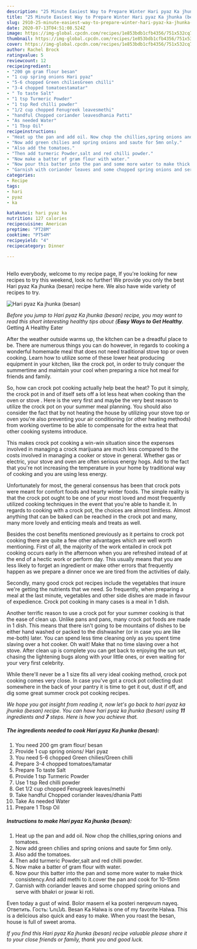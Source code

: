 ```yaml
---
description: "25 Minute Easiest Way to Prepare Winter Hari pyaz Ka jhunka (besan)"
title: "25 Minute Easiest Way to Prepare Winter Hari pyaz Ka jhunka (besan)"
slug: 2910-25-minute-easiest-way-to-prepare-winter-hari-pyaz-ka-jhunka-besan
date: 2020-07-13T04:51:08.524Z
image: https://img-global.cpcdn.com/recipes/1e853bdb1cfb4356/751x532cq70/hari-pyaz-ka-jhunka-besan-recipe-main-photo.jpg
thumbnail: https://img-global.cpcdn.com/recipes/1e853bdb1cfb4356/751x532cq70/hari-pyaz-ka-jhunka-besan-recipe-main-photo.jpg
cover: https://img-global.cpcdn.com/recipes/1e853bdb1cfb4356/751x532cq70/hari-pyaz-ka-jhunka-besan-recipe-main-photo.jpg
author: Rachel Brock
ratingvalue: 5
reviewcount: 12
recipeingredient:
- "200 gm gram flour besan"
- "1 cup spring onions Hari pyaz"
- "5-6 chopped Green chiliesGreen chilli"
- "3-4 chopped tomatoestamatar"
- " To taste Salt"
- "1 tsp Turmeric Powder"
- "1 tsp Red chilli powder"
- "1/2 cup chopped Fenugreek leavesmethi"
- "handful Chopped coriander leavesdhania Patti"
- "As needed Water"
- "1 Tbsp Oil"
recipeinstructions:
- "Heat up the pan and add oil. Now chop the chillies,spring onions and tomatoes."
- "Now add green chilies and spring onions and saute for 5mn only."
- "Also add the tomatoes."
- "Then add turmeric Powder,salt and red chilli powder."
- "Now make a batter of gram flour with water."
- "Now pour this batter into the pan and some more water to make thick consistency.And add methi to it.cover the pan and cook for 10-15mn"
- "Garnish with coriander leaves and some chopped spring onions and serve with bhakri or jowar ki roti."
categories:
- Recipe
tags:
- hari
- pyaz
- ka

katakunci: hari pyaz ka 
nutrition: 127 calories
recipecuisine: American
preptime: "PT28M"
cooktime: "PT54M"
recipeyield: "4"
recipecategory: Dinner

---
```

<br>
Hello everybody, welcome to my recipe page, If you're looking for new recipes to try this weekend, look no further! We provide you only the best Hari pyaz Ka jhunka (besan) recipe here. We also have wide variety of recipes to try.
<br>


![Hari pyaz Ka jhunka (besan)](https://img-global.cpcdn.com/recipes/1e853bdb1cfb4356/751x532cq70/hari-pyaz-ka-jhunka-besan-recipe-main-photo.jpg)

<i>Before you jump to Hari pyaz Ka jhunka (besan) recipe, you may want to read this short interesting healthy tips about {<strong>Easy Ways to Get Healthy</strong>.</i>
Getting A Healthy Eater


After the weather outside warms up, the kitchen can be a dreadful place to be. There are numerous things you can do however, in regards to cooking a wonderful homemade meal that does not need traditional stove top or oven cooking. Learn how to utilize some of these lower heat producing equipment in your kitchen, like the crock pot, in order to truly conquer the summertime and maintain your cool when preparing a nice hot meal for friends and family.

So, how can crock pot cooking actually help beat the heat? To put it simply, the crock pot in and of itself sets off a lot less heat when cooking than the oven or stove . Here is the very first and maybe the very best reason to utilize the crock pot on your summer meal planning. You should also consider the fact that by not heating the house by utilizing your stove top or oven you're also preventing your air conditioning (or other heating methods) from working overtime to be able to compensate for the extra heat that other cooking systems introduce.

This makes crock pot cooking a win-win situation since the expenses involved in managing a crock marijuana are much less compared to the costs involved in managing a cooker or stove in general. Whether gas or electric, your stove and oven are often serious energy hogs. Add to the fact that you're not increasing the temperature in your home by traditional way of cooking and you are using less energy.

Unfortunately for most, the general consensus has been that crock pots were meant for comfort foods and hearty winter foods.  The simple reality is that the crock pot ought to be one of your most loved and most frequently utilized cooking techniques in the event that you're able to handle it. In regards to cooking with a crock pot, the choices are almost limitless.  Almost anything that can be baked can be reached in the crock pot and many, many more lovely and enticing meals and treats as well.



Besides the cost benefits mentioned previously as it pertains to crock pot cooking there are quite a few other advantages which are well worth mentioning. First of all, the majority of the work entailed in crock pot cooking occurs early in the afternoon when you are refreshed instead of at the end of a hectic work or perform day. This usually means that you are less likely to forget an ingredient or make other errors that frequently happen as we prepare a dinner once we are tired from the activities of daily.

Secondly, many good crock pot recipes include the vegetables that insure we're getting the nutrients that we need. So frequently, when preparing a meal at the last minute, vegetables and other side dishes are made in favour of expedience. Crock pot cooking in many cases is a meal in 1 dish.

Another terrific reason to use a crock pot for your summer cooking is that the ease of clean up.  Unlike pans and pans, many crock pot foods are made in 1 dish. This means that there isn't going to be mountains of dishes to be either hand washed or packed to the dishwasher (or in case you are like me-both) later. You can spend less time cleaning only as you spent time slaving over a hot cooker. Oh wait! Make that no time slaving over a hot stove. After clean up is complete you can get back to enjoying the sun set, chasing the lightening bugs along with your little ones, or even waiting for your very first celebrity.

While there'll never be a 1 size fits all very ideal cooking method, crock pot cooking comes very close. In case you've got a crock pot collecting dust somewhere in the back of your pantry it is time to get it out, dust if off, and dig some great summer crock pot cooking recipes.


<i>We hope you got insight from reading it, now let's go back to hari pyaz ka jhunka (besan) recipe. You can have hari pyaz ka jhunka (besan) using <strong>11</strong> ingredients and <strong>7</strong> steps. Here is how you achieve that.
</i>

##### The ingredients needed to cook Hari pyaz Ka jhunka (besan):

1. You need 200 gm gram flour/ besan
1. Provide 1 cup spring onions/ Hari pyaz
1. You need 5-6 chopped Green chilies/Green chilli
1. Prepare 3-4 chopped tomatoes/tamatar
1. Prepare  To taste Salt
1. Provide 1 tsp Turmeric Powder
1. Use 1 tsp Red chilli powder
1. Get 1/2 cup chopped Fenugreek leaves/methi
1. Take handful Chopped coriander leaves/dhania Patti
1. Take As needed Water
1. Prepare 1 Tbsp Oil


##### Instructions to make Hari pyaz Ka jhunka (besan):

1. Heat up the pan and add oil. Now chop the chillies,spring onions and tomatoes.
1. Now add green chilies and spring onions and saute for 5mn only.
1. Also add the tomatoes.
1. Then add turmeric Powder,salt and red chilli powder.
1. Now make a batter of gram flour with water.
1. Now pour this batter into the pan and some more water to make thick consistency.And add methi to it.cover the pan and cook for 10-15mn
1. Garnish with coriander leaves and some chopped spring onions and serve with bhakri or jowar ki roti.


Even today a gust of wind. Bolor masern el ka posteri nerqevum nayeq. Ответить. Гость: Նունե. Besan Ka Halwa is one of my favorite Halwa. This is a delicious also quick and easy to make. When you roast the besan, house is full of sweet aroma. 

<i>If you find this Hari pyaz Ka jhunka (besan) recipe valuable please share it to your close friends or family, thank you and good luck.</i>

